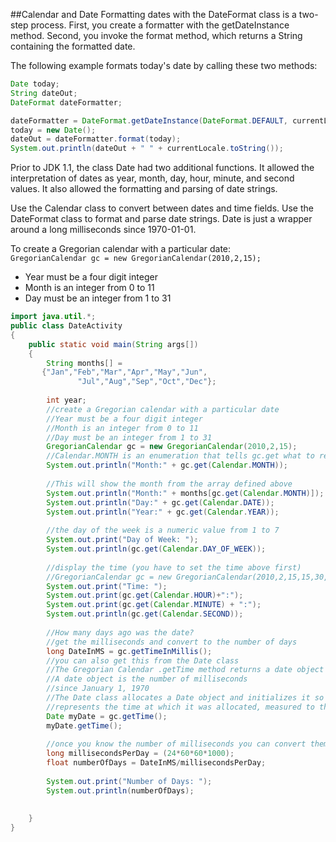 ##Calendar and Date
Formatting dates with the DateFormat class is a two-step process. First, you create a formatter with the getDateInstance method. Second, you invoke the format method, which returns a String containing the formatted date. 

The following example formats today's date by calling these two methods:

```java
Date today;
String dateOut;
DateFormat dateFormatter;

dateFormatter = DateFormat.getDateInstance(DateFormat.DEFAULT, currentLocale);
today = new Date();
dateOut = dateFormatter.format(today);
System.out.println(dateOut + " " + currentLocale.toString());
```

Prior to JDK 1.1, the class Date had two additional functions. It allowed the interpretation of dates as year, month, day, hour, minute, and second values. It also allowed the formatting and parsing of date strings. 

Use the Calendar class to convert between dates and time fields. Use the DateFormat class to format and parse date strings. Date is just a wrapper around a long milliseconds since 1970-01-01.

To create a Gregorian calendar with a particular date:<br/>
```GregorianCalendar gc = new GregorianCalendar(2010,2,15);```

 * Year must be a four digit integer
 * Month is an integer from 0 to 11
 * Day must be an integer from 1 to 31


```java 
import java.util.*;
public class DateActivity
{
	public static void main(String args[])
	{
	    String months[] = 
       {"Jan","Feb","Mar","Apr","May","Jun",
               "Jul","Aug","Sep","Oct","Dec"};
		
		int year;
		//create a Gregorian calendar with a particular date
		//Year must be a four digit integer
		//Month is an integer from 0 to 11
		//Day must be an integer from 1 to 31
		GregorianCalendar gc = new GregorianCalendar(2010,2,15);
        //Calendar.MONTH is an enumeration that tells gc.get what to return
		System.out.println("Month:" + gc.get(Calendar.MONTH));
		
        //This will show the month from the array defined above
		System.out.println("Month:" + months[gc.get(Calendar.MONTH)]);
		System.out.println("Day:" + gc.get(Calendar.DATE));
		System.out.println("Year:" + gc.get(Calendar.YEAR));
		
		//the day of the week is a numeric value from 1 to 7
		System.out.print("Day of Week: ");
		System.out.println(gc.get(Calendar.DAY_OF_WEEK));
		
		//display the time (you have to set the time above first)
		//GregorianCalendar gc = new GregorianCalendar(2010,2,15,15,30,0);
		System.out.print("Time: ");
		System.out.print(gc.get(Calendar.HOUR)+":");
		System.out.print(gc.get(Calendar.MINUTE) + ":");
		System.out.println(gc.get(Calendar.SECOND));
		
		//How many days ago was the date?
		//get the milliseconds and convert to the number of days
		long DateInMS = gc.getTimeInMillis();
		//you can also get this from the Date class
		//The Gregorian Calendar .getTime method returns a date object
		//A date object is the number of milliseconds
		//since January 1, 1970
		//The Date class allocates a Date object and initializes it so that it 
		//represents the time at which it was allocated, measured to the nearest millisecond.
		Date myDate = gc.getTime();
		myDate.getTime();
		
		//once you know the number of milliseconds you can convert them to the number of days
		long millisecondsPerDay = (24*60*60*1000);
		float numberOfDays = DateInMS/millisecondsPerDay;
		
		System.out.print("Number of Days: ");
		System.out.println(numberOfDays);
		
		
	}
}
	
